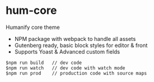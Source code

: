 # hum-core

Humanify core theme

- NPM package with webpack to handle all assets
- Gutenberg ready, basic block styles for editor & front
- Supports Yoast & Advanced custom fields

```
$npm run build   // dev code
$npm run watch   // dev code with watch mode
$npm run prod    // production code with source maps
```
